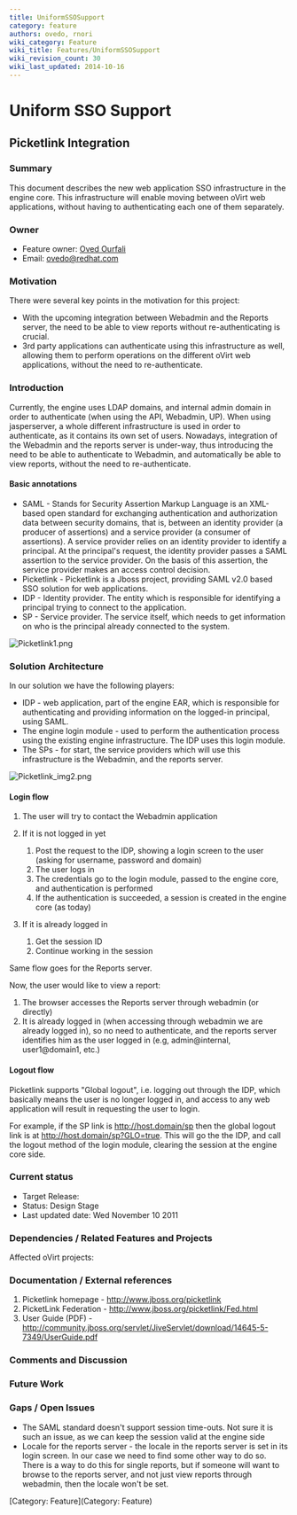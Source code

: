 ```yaml
---
title: UniformSSOSupport
category: feature
authors: ovedo, rnori
wiki_category: Feature
wiki_title: Features/UniformSSOSupport
wiki_revision_count: 30
wiki_last_updated: 2014-10-16
---
```


# Uniform SSO Support

## Picketlink Integration

### Summary

This document describes the new web application SSO infrastructure in the engine core. This infrastructure will enable moving between oVirt web applications, without having to authenticating each one of them separately.

### Owner

*   Feature owner: [ Oved Ourfali](User:Ovedo)
*   Email: ovedo@redhat.com

### Motivation

There were several key points in the motivation for this project:

*   With the upcoming integration between Webadmin and the Reports server, the need to be able to view reports without re-authenticating is crucial.
*   3rd party applications can authenticate using this infrastructure as well, allowing them to perform operations on the different oVirt web applications, without the need to re-authenticate.

### Introduction

Currently, the engine uses LDAP domains, and internal admin domain in order to authenticate (when using the API, Webadmin, UP). When using jasperserver, a whole different infrastructure is used in order to authenticate, as it contains its own set of users. Nowadays, integration of the Webadmin and the reports server is under-way, thus introducing the need to be able to authenticate to Webadmin, and automatically be able to view reports, without the need to re-authenticate.

#### Basic annotations

*   SAML - Stands for Security Assertion Markup Language is an XML-based open standard for exchanging authentication and authorization data between security domains, that is, between an identity provider (a producer of assertions) and a service provider (a consumer of assertions). A service provider relies on an identity provider to identify a principal. At the principal's request, the identity provider passes a SAML assertion to the service provider. On the basis of this assertion, the service provider makes an access control decision.
*   Picketlink - Picketlink is a Jboss project, providing SAML v2.0 based SSO solution for web applications.
*   IDP - Identity provider. The entity which is responsible for identifying a principal trying to connect to the application.
*   SP - Service provider. The service itself, which needs to get information on who is the principal already connected to the system.

![](Picketlink1.png "Picketlink1.png")

### Solution Architecture

In our solution we have the following players:

*   IDP - web application, part of the engine EAR, which is responsible for authenticating and providing information on the logged-in principal, using SAML.
*   The engine login module - used to perform the authentication process using the existing engine infrastructure. The IDP uses this login module.
*   The SPs - for start, the service providers which will use this infrastructure is the Webadmin, and the reports server.

![](Picketlink_img2.png "Picketlink_img2.png")

#### Login flow

1.  The user will try to contact the Webadmin application
2.  If it is not logged in yet
    1.  Post the request to the IDP, showing a login screen to the user (asking for username, password and domain)
    2.  The user logs in
    3.  The credentials go to the login module, passed to the engine core, and authentication is performed
    4.  If the authentication is succeeded, a session is created in the engine core (as today)

3.  If it is already logged in
    1.  Get the session ID
    2.  Continue working in the session

Same flow goes for the Reports server.

Now, the user would like to view a report:

1.  The browser accesses the Reports server through webadmin (or directly)
2.  It is already logged in (when accessing through webadmin we are already logged in), so no need to authenticate, and the reports server identifies him as the user logged in (e.g, admin@internal, user1@domain1, etc.)

#### Logout flow

Picketlink supports "Global logout", i.e. logging out through the IDP, which basically means the user is no longer logged in, and access to any web application will result in requesting the user to login.

For example, if the SP link is <http://host.domain/sp> then the global logout link is at <http://host.domain/sp?GLO=true>. This will go the the IDP, and call the logout method of the login module, clearing the session at the engine core side.

### Current status

*   Target Release:
*   Status: Design Stage
*   Last updated date: Wed November 10 2011

### Dependencies / Related Features and Projects

Affected oVirt projects:

### Documentation / External references

1.  Picketlink homepage - <http://www.jboss.org/picketlink>
2.  PicketLink Federation - <http://www.jboss.org/picketlink/Fed.html>
3.  User Guide (PDF) - <http://community.jboss.org/servlet/JiveServlet/download/14645-5-7349/UserGuide.pdf>

### Comments and Discussion

### Future Work

### Gaps / Open Issues

*   The SAML standard doesn't support session time-outs. Not sure it is such an issue, as we can keep the session valid at the engine side
*   Locale for the reports server - the locale in the reports server is set in its login screen. In our case we need to find some other way to do so. There is a way to do this for single reports, but if someone will want to browse to the reports server, and not just view reports through webadmin, then the locale won't be set.

[Category: Feature](Category: Feature)
